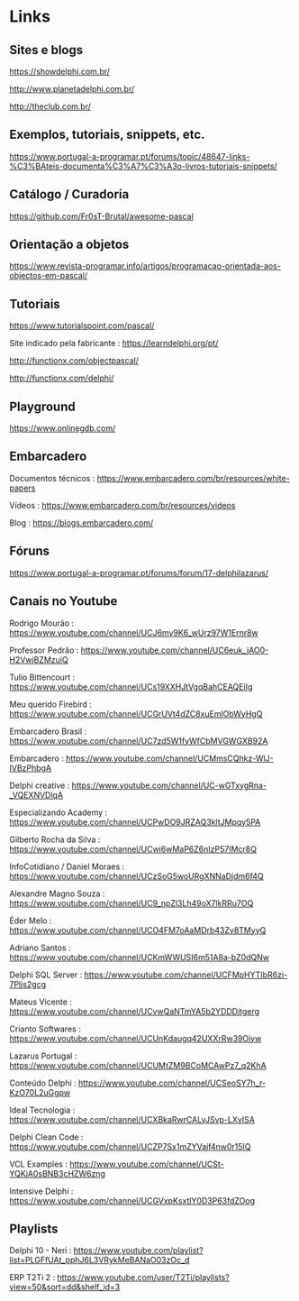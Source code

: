 
# Links 

## Sites e blogs

https://showdelphi.com.br/

http://www.planetadelphi.com.br/

http://theclub.com.br/

## Exemplos, tutoriais, snippets, etc.

https://www.portugal-a-programar.pt/forums/topic/48647-links-%C3%BAteis-documenta%C3%A7%C3%A3o-livros-tutoriais-snippets/


## Catálogo / Curadoria

https://github.com/Fr0sT-Brutal/awesome-pascal

## Orientação a objetos

https://www.revista-programar.info/artigos/programacao-orientada-aos-objectos-em-pascal/


## Tutoriais

https://www.tutorialspoint.com/pascal/ 

Site indicado pela fabricante : https://learndelphi.org/pt/

http://functionx.com/objectpascal/

http://functionx.com/delphi/

## Playground

https://www.onlinegdb.com/

## Embarcadero

Documentos técnicos : https://www.embarcadero.com/br/resources/white-papers

Vídeos : https://www.embarcadero.com/br/resources/videos

Blog : https://blogs.embarcadero.com/

## Fóruns

https://www.portugal-a-programar.pt/forums/forum/17-delphilazarus/

## Canais no Youtube

Rodrigo Mourão : https://www.youtube.com/channel/UCJ6mv9K6_wUrz97W1Ernr8w

Professor Pedrão : https://www.youtube.com/channel/UC6euk_jAO0-H2VwjBZMzuiQ

Tulio Bittencourt : https://www.youtube.com/channel/UCs19XXHJtVgqBahCEAQEiIg

Meu querido Firebird : https://www.youtube.com/channel/UCGrUVt4dZC8xuEmlObWyHgQ

Embarcadero Brasil : https://www.youtube.com/channel/UC7zd5W1fyWfCbMVGWGXB92A

Embarcadero : https://www.youtube.com/channel/UCMmsCQhkz-WlJ-IVBzPhbgA

Delphi creative : https://www.youtube.com/channel/UC-wGTxygRna-_VQEXNVDlqA

Especializando Academy : https://www.youtube.com/channel/UCPwDO9JRZAQ3kltJMpqy5PA

Gilberto Rocha da Silva : https://www.youtube.com/channel/UCwi6wMaP6Z6nIzP57IMcr8Q

InfoCotidiano / Daniel Moraes : https://www.youtube.com/channel/UCzSoG5woURgXNNaDjdm6f4Q

Alexandre Magno Souza : https://www.youtube.com/channel/UC9_npZl3Lh49oX7lkRRu7OQ

Éder Melo : https://www.youtube.com/channel/UCO4FM7oAaMDrb43Zv8TMyyQ

Adriano Santos : https://www.youtube.com/channel/UCKmWWUSI6m51A8a-bZ0dQNw

Delphi SQL Server : https://www.youtube.com/channel/UCFMpHYTIbR6zi-7Pljs2gcg

Mateus Vicente : https://www.youtube.com/channel/UCvwQaNTmYA5b2YDDDitgerg

Crianto Softwares : https://www.youtube.com/channel/UCUnKdaugq42UXXrRw39Oiyw

Lazarus Portugal : https://www.youtube.com/channel/UCUMtZM9BCoMCAwPz7_q2KhA

Conteúdo Delphi : https://www.youtube.com/channel/UCSeoSY7h_r-KzO70L2uGgpw

Ideal Tecnologia : https://www.youtube.com/channel/UCXBkaRwrCALyJSvp-LXvISA

Delphi Clean Code : https://www.youtube.com/channel/UCZP7Sx1mZYVajf4nw0r15IQ

VCL Examples : https://www.youtube.com/channel/UCSt-YQKjA0sBNB3cHZW6zng

Intensive Delphi : https://www.youtube.com/channel/UCGVxpKsxtlY0D3P63fdZOog


## Playlists

Delphi 10 - Neri : https://www.youtube.com/playlist?list=PLGFfUAt_pphJ6L3VRykMeBANaO03zOc_d

ERP T2Ti 2 : https://www.youtube.com/user/T2Ti/playlists?view=50&sort=dd&shelf_id=3





